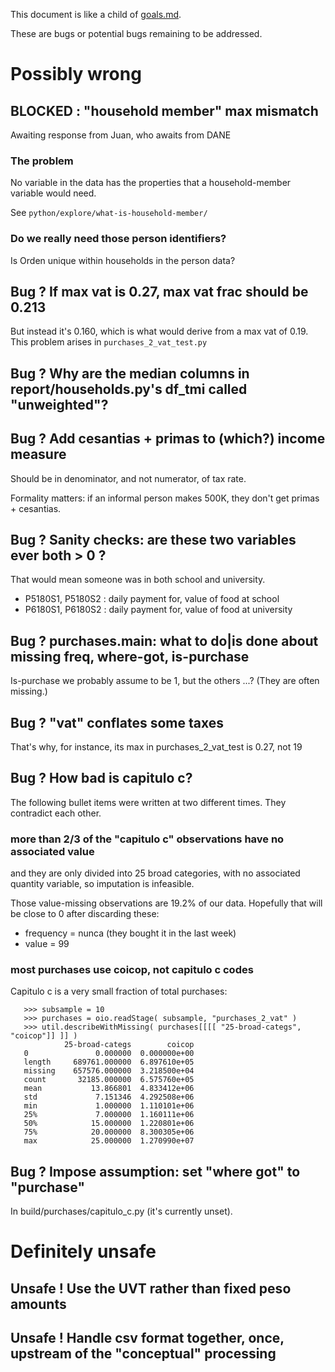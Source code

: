 This document is like a child of [goals.md](./goals.md).

These are bugs or potential bugs remaining to be addressed.

# Possibly wrong
## BLOCKED : "household member" max mismatch

Awaiting response from Juan, who awaits from DANE

### The problem
No variable in the data has the properties that a household-member variable would need.

See `python/explore/what-is-household-member/`

### Do we really need those person identifiers?
Is Orden unique within households in the person data?

## Bug ? If max vat is 0.27, max vat frac should be 0.213
But instead it's 0.160, which is what would derive from a max vat of 0.19.
This problem arises in `purchases_2_vat_test.py`

## Bug ? Why are the median columns in report/households.py's df_tmi called "unweighted"?

## Bug ? Add cesantias + primas to (which?) income measure
Should be in denominator, and not numerator, of tax rate.

Formality matters: if an informal person makes 500K, they don't get primas + cesantias.

## Bug ? Sanity checks: are these two variables ever both > 0 ?
That would mean someone was in both school and university.

* P5180S1, P5180S2 : daily payment for, value of food at school
* P6180S1, P6180S2 : daily payment for, value of food at university

## Bug ? purchases.main: what to do|is done about missing freq, where-got, is-purchase
Is-purchase we probably assume to be 1, but the others ...? (They are often missing.)

## Bug ? "vat" conflates some taxes
That's why, for instance, its max in purchases_2_vat_test is 0.27, not 19

## Bug ? How bad is capitulo c?
The following bullet items were written at two different times.
They contradict each other.

### more than 2/3 of the "capitulo c" observations have no associated value
and they are only divided into 25 broad categories, with no associated quantity variable, so imputation is infeasible.

Those value-missing observations are 19.2% of our data.
Hopefully that will be close to 0 after discarding these:

* frequency = nunca (they bought it in the last week)
* value = 99

### most purchases use coicop, not capitulo c codes
Capitulo c is a very small fraction of total purchases:
```
   >>> subsample = 10
   >>> purchases = oio.readStage( subsample, "purchases_2_vat" )
   >>> util.describeWithMissing( purchases[[[[ "25-broad-categs", "coicop"]] ]] )
            25-broad-categs        coicop
   0               0.000000  0.000000e+00
   length     689761.000000  6.897610e+05
   missing    657576.000000  3.218500e+04
   count       32185.000000  6.575760e+05
   mean           13.866801  4.833412e+06
   std             7.151346  4.292508e+06
   min             1.000000  1.110101e+06
   25%             7.000000  1.160111e+06
   50%            15.000000  1.220801e+06
   75%            20.000000  8.300305e+06
   max            25.000000  1.270990e+07
```

## Bug ? Impose assumption: set "where got" to "purchase"
In build/purchases/capitulo_c.py (it's currently unset).

# Definitely unsafe
## Unsafe ! Use the UVT rather than fixed peso amounts

## Unsafe ! Handle csv format together, once, upstream of the "conceptual" processing
